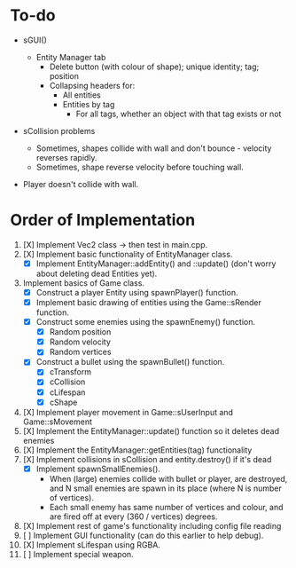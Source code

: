 # To-do
- sGUI()
	- Entity Manager tab
		- Delete button (with colour of shape); unique identity; tag; position 
		- Collapsing headers for:
			- All entities
			- Entities by tag
				- For all tags, whether an object with that tag exists or not

- sCollision problems
	- Sometimes, shapes collide with wall and don't bounce - velocity reverses rapidly.
	- Sometimes, shape reverse velocity before touching wall.
- Player doesn't collide with wall.

# Order of Implementation
1. [X] Implement Vec2 class -> then test in main.cpp.
2. [X] Implement basic functionality of EntityManager class.
	- [X] Implement EntityManager::addEntity() and ::update() (don't worry about deleting dead Entities yet).
3. Implement basics of Game class.
	- [X] Construct a player Entity using spawnPlayer() function.
	- [X] Implement basic drawing of entities using the Game::sRender function.
	- [X] Construct some enemies using the spawnEnemy() function.
		- [X] Random position
		- [X] Random velocity
		- [X] Random vertices
	- [X] Construct a bullet using the spawnBullet() function.
		- [X] cTransform
		- [X] cCollision
		- [X] cLifespan
		- [X] cShape
4. [X] Implement player movement in Game::sUserInput and Game::sMovement
5. [X] Implement the EntityManager::update() function so it deletes dead enemies
6. [X] Implement the EntityManager::getEntities(tag) functionality
7. [X] Implement collisions in sCollision and entity.destroy() if it's dead
	- [X] Implement spawnSmallEnemies().
		- When (large) enemies collide with bullet or player, are destroyed, and N small enemies are spawn in its place (where N is number of vertices).
		- Each small enemy has same number of vertices and colour, and are fired off at every (360 / vertices) degrees.
8. [X] Implement rest of game's functionality including config file reading
9. [ ] Implement GUI functionality (can do this earlier to help debug).
10. [X] Implement sLifespan using RGBA.
11. [ ] Implement special weapon.